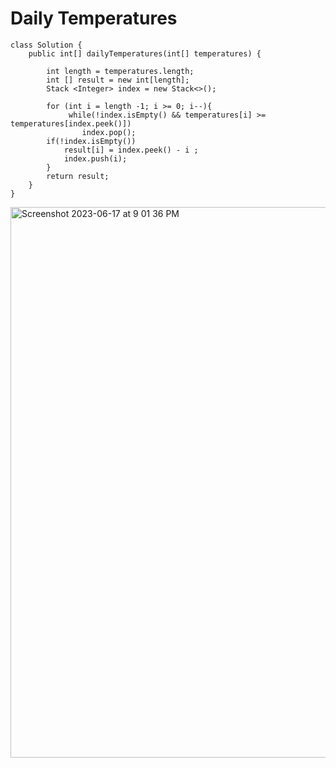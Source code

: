 #  Daily Temperatures
```
class Solution {
    public int[] dailyTemperatures(int[] temperatures) {

        int length = temperatures.length;
        int [] result = new int[length];
        Stack <Integer> index = new Stack<>();

        for (int i = length -1; i >= 0; i--){
             while(!index.isEmpty() && temperatures[i] >= temperatures[index.peek()])
                index.pop();
        if(!index.isEmpty())
            result[i] = index.peek() - i ;
            index.push(i);
        }
        return result;
    }
}
```
<img width="881" alt="Screenshot 2023-06-17 at 9 01 36 PM" src="https://github.com/Abhi-Codehub/DSA-/assets/111800760/29b1241d-53a5-4fbb-93dd-cc5f29134aae">

